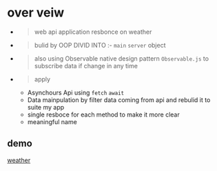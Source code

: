 # over veiw 
- > web api application resbonce on weather 
- >  bulid by OOP DIVID INTO :- 
  ```main``` 
  ```server``` object
- > also using Observable native design pattern ```Observable.js```  to subscribe data if change in any time
- > apply 
    * Asynchours Api using ```fetch``` ```await ```
    * Data mainpulation by filter data coming from api and rebulid it to suite my app 
    * single resboce for each method to make it more clear
    *  meaningful name 
## demo 
[weather](https://githup)